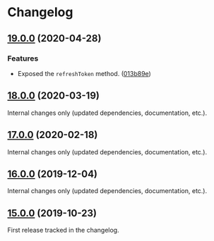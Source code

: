 Changelog
=========

## [19.0.0](https://github.com/ckeditor/ckeditor-cloud-services-core/compare/v18.0.0...v19.0.0) (2020-04-28)

### Features

* Exposed the `refreshToken` method. ([013b89e](https://github.com/ckeditor/ckeditor-cloud-services-core/commit/013b89e))


## [18.0.0](https://github.com/ckeditor/ckeditor-cloud-services-core/compare/v17.0.0...v18.0.0) (2020-03-19)

Internal changes only (updated dependencies, documentation, etc.).


## [17.0.0](https://github.com/ckeditor/ckeditor-cloud-services-core/compare/v16.0.0...v17.0.0) (2020-02-18)

Internal changes only (updated dependencies, documentation, etc.).


## [16.0.0](https://github.com/ckeditor/ckeditor-cloud-services-core/compare/v15.0.0...v16.0.0) (2019-12-04)

Internal changes only (updated dependencies, documentation, etc.).


## [15.0.0](https://github.com/ckeditor/ckeditor-cloud-services-core/compare/v3.0.1...v15.0.0) (2019-10-23)

First release tracked in the changelog.
